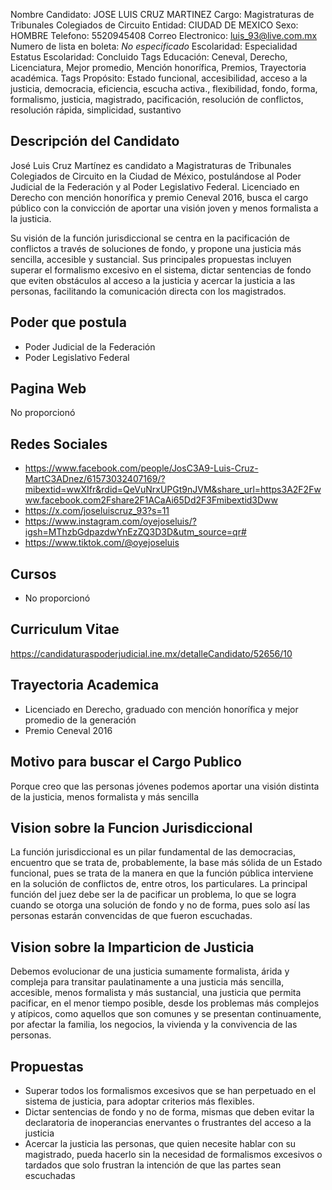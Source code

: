 Nombre Candidato: JOSE LUIS CRUZ MARTINEZ
Cargo: Magistraturas de Tribunales Colegiados de Circuito
Entidad: CIUDAD DE MEXICO
Sexo: HOMBRE
Telefono: 5520945408
Correo Electronico: luis_93@live.com.mx
Numero de lista en boleta: *No especificado*
Escolaridad: Especialidad
Estatus Escolaridad: Concluido
Tags Educación: Ceneval, Derecho, Licenciatura, Mejor promedio, Mención honorífica, Premios, Trayectoria académica.
Tags Propósito: Estado funcional, accesibilidad, acceso a la justicia, democracia, eficiencia, escucha activa., flexibilidad, fondo, forma, formalismo, justicia, magistrado, pacificación, resolución de conflictos, resolución rápida, simplicidad, sustantivo


## Descripción del Candidato 

José Luis Cruz Martínez es candidato a Magistraturas de Tribunales Colegiados de Circuito en la Ciudad de México, postulándose al Poder Judicial de la Federación y al Poder Legislativo Federal. Licenciado en Derecho con mención honorífica y premio Ceneval 2016, busca el cargo público con la convicción de aportar una visión joven y menos formalista a la justicia. 

Su visión de la función jurisdiccional se centra en la pacificación de conflictos a través de soluciones de fondo, y propone una justicia más sencilla, accesible y sustancial. Sus principales propuestas incluyen superar el formalismo excesivo en el sistema, dictar sentencias de fondo que eviten obstáculos al acceso a la justicia y acercar la justicia a las personas, facilitando la comunicación directa con los magistrados.


## Poder que postula

- Poder Judicial de la Federación
- Poder Legislativo Federal


## Pagina Web

No proporcionó


## Redes Sociales

- https://www.facebook.com/people/JosC3A9-Luis-Cruz-MartC3ADnez/61573032407169/?mibextid=wwXIfr&rdid=QeVuNrxUPGt9nJVM&share_url=https3A2F2Fwww.facebook.com2Fshare2F1ACaAi65Dd2F3Fmibextid3Dww
- https://x.com/joseluiscruz_93?s=11
- https://www.instagram.com/oyejoseluis/?igsh=MThzbGdpazdwYnEzZQ3D3D&utm_source=qr#
- https://www.tiktok.com/@oyejoseluis


## Cursos

- No proporcionó


## Curriculum Vitae

https://candidaturaspoderjudicial.ine.mx/detalleCandidato/52656/10


## Trayectoria Academica

- Licenciado en Derecho, graduado con mención honorífica y mejor promedio de la generación
- Premio Ceneval 2016


## Motivo para buscar el Cargo Publico

Porque creo que las personas jóvenes podemos aportar una visión distinta de la justicia, menos formalista y más sencilla


## Vision sobre la Funcion Jurisdiccional

La función jurisdiccional es un pilar fundamental de las democracias, encuentro que se trata de, probablemente, la base más sólida de un Estado funcional, pues se trata de la manera en que la función pública interviene en la solución de conflictos de, entre otros, los particulares. La principal función del juez debe ser la de pacificar un problema, lo que se logra cuando se otorga una solución de fondo y no de forma, pues solo así las personas estarán convencidas de que fueron escuchadas.


## Vision sobre la Imparticion de Justicia

Debemos evolucionar de una justicia sumamente formalista, árida y compleja para transitar paulatinamente a una justicia más sencilla, accesible, menos formalista y más sustancial, una justicia que permita pacificar, en el menor tiempo posible, desde los problemas más complejos y atípicos, como aquellos que son comunes y se presentan continuamente, por afectar la familia, los negocios, la vivienda y la convivencia de las personas.


## Propuestas

- Superar todos los formalismos excesivos que se han perpetuado en el sistema de justicia, para adoptar criterios más flexibles.
- Dictar sentencias de fondo y no de forma, mismas que deben evitar la declaratoria de inoperancias enervantes o frustrantes del acceso a la justicia
- Acercar la justicia las personas, que quien necesite hablar con su magistrado, pueda hacerlo sin la necesidad de formalismos excesivos o tardados que solo frustran la intención de que las partes sean escuchadas

